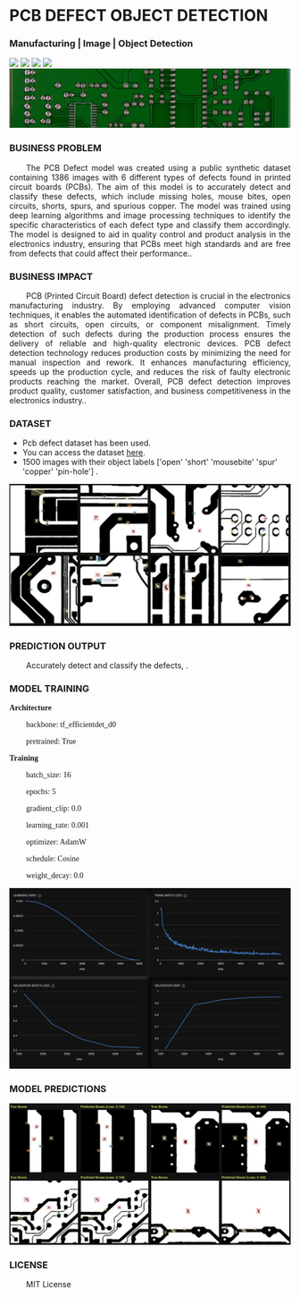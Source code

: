 # PCB DEFECT OBJECT DETECTION
### Manufacturing  | Image | Object Detection

![](https://github.com/h2oai/HT-Catalog/blob/1432be958ab3f41b67c57c241b946b4a3d4699e1/Assets/DL_Models/25_PCB%20Defect/cover.png)
![](https://github.com/h2oai/HT-Catalog/blob/1432be958ab3f41b67c57c241b946b4a3d4699e1/Assets/DL_Models/25_PCB%20Defect/cover.jpg)
![](https://github.com/h2oai/HT-Catalog/blob/1432be958ab3f41b67c57c241b946b4a3d4699e1/Assets/DL_Models/25_PCB%20Defect/cover.jpeg)
![](https://github.com/h2oai/HT-Catalog/blob/1432be958ab3f41b67c57c241b946b4a3d4699e1/Assets/DL_Models/25_PCB%20Defect/cover.webp)
![](https://github.com/h2oai/HT-Catalog/blob/1432be958ab3f41b67c57c241b946b4a3d4699e1/Assets/DL_Models/25_PCB%20Defect/cover)

### BUSINESS PROBLEM
<p style='text-align: justify; text-indent: 30px;'>The PCB Defect model was created using a public synthetic dataset containing 1386 images with 6 different types of defects found in printed circuit boards (PCBs). The aim of this model is to accurately detect and classify these defects, which include missing holes, mouse bites, open circuits, shorts, spurs, and spurious copper. The model was trained using deep learning algorithms and image processing techniques to identify the specific characteristics of each defect type and classify them accordingly. The model is designed to aid in quality control and product analysis in the electronics industry, ensuring that PCBs meet high standards and are free from defects that could affect their performance..</p>

### BUSINESS IMPACT
<p style='text-align: justify; text-indent: 30px;'>PCB (Printed Circuit Board) defect detection is crucial in the electronics manufacturing industry. By employing advanced computer vision techniques, it enables the automated identification of defects in PCBs, such as short circuits, open circuits, or component misalignment. Timely detection of such defects during the production process ensures the delivery of reliable and high-quality electronic devices. PCB defect detection technology reduces production costs by minimizing the need for manual inspection and rework. It enhances manufacturing efficiency, speeds up the production cycle, and reduces the risk of faulty electronic products reaching the market. Overall, PCB defect detection improves product quality, customer satisfaction, and business competitiveness in the electronics industry..</p>

### DATASET
- Pcb defect dataset has been used.
- You can access the dataset [here](s3://apac-cds/ht_datasets/object_detection/pcb_defect.zip).
- 1500 images with their object labels ['open' 'short' 'mousebite' 'spur' 'copper' 'pin-hole'] .

![train data](https://github.com/h2oai/HT-Catalog/blob/1432be958ab3f41b67c57c241b946b4a3d4699e1/Assets/DL_Models/25_PCB%20Defect/train%20data.png)

### PREDICTION OUTPUT
<p style='text-align: justify; text-indent: 30px;'>Accurately detect and classify the defects, .</p>

### MODEL TRAINING
<p style='font-family:JackInput Regular;'><b>Architecture</b></p>
<p style='text-align: justify; text-indent: 30px;font-family:JackInput Regular;'>backbone: tf_efficientdet_d0</p>
<p style='text-align: justify; text-indent: 30px;font-family:JackInput Regular;'>pretrained: True</p>

<p style='font-family:JackInput Regular;'><b>Training</b></p>
<p style='text-align: justify; text-indent: 30px;font-family:JackInput Regular;'>batch_size: 16</p>
<p style='text-align: justify; text-indent: 30px;font-family:JackInput Regular;'>epochs: 5</p>
<p style='text-align: justify; text-indent: 30px;font-family:JackInput Regular;'>gradient_clip: 0.0</p>
<p style='text-align: justify; text-indent: 30px;font-family:JackInput Regular;'>learning_rate: 0.001</p>
<p style='text-align: justify; text-indent: 30px;font-family:JackInput Regular;'>optimizer: AdamW</p>
<p style='text-align: justify; text-indent: 30px;font-family:JackInput Regular;'>schedule: Cosine</p>
<p style='text-align: justify; text-indent: 30px;font-family:JackInput Regular;'>weight_decay: 0.0</p>

![chart](https://github.com/h2oai/HT-Catalog/blob/1432be958ab3f41b67c57c241b946b4a3d4699e1/Assets/DL_Models/25_PCB%20Defect/chart.png)

### MODEL PREDICTIONS

![Validation Predictions](https://github.com/h2oai/HT-Catalog/blob/1432be958ab3f41b67c57c241b946b4a3d4699e1/Assets/DL_Models/25_PCB%20Defect/Validation%20Predictions.png)

### LICENSE
<p style='text-align: justify; text-indent: 30px;'>MIT License</p>
    